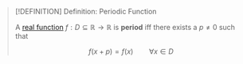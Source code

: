 >[!DEFINITION] Definition: Periodic Function
>
>A [real function](Real%20Function.md) $f: D \subseteq \mathbb{R} \to \mathbb{R}$ is **period** iff there exists a $p \ne 0$ such that
>
>$$f(x + p) = f(x) \qquad \forall x \in D$$
>